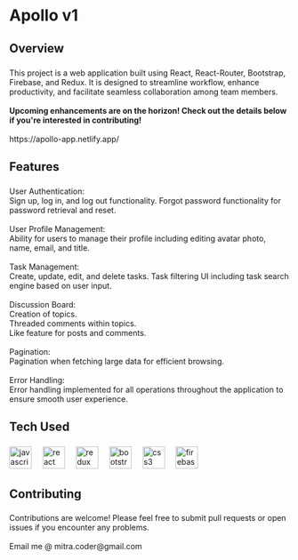 <h1 align="left">Apollo v1</h1>

###

<h2 align="left">Overview</h2>

###

<p align="left">This project is a web application built using React, React-Router, Bootstrap, Firebase, and Redux. It is designed to streamline workflow, enhance productivity, and facilitate seamless collaboration among team members.<br><br><strong>Upcoming enhancements are on the horizon! Check out the details below if you're interested in contributing!</strong><br><br>https://apollo-app.netlify.app/</p>

###

<h2 align="left">Features</h2>

###

<p align="left">User Authentication:<br>Sign up, log in, and log out functionality. Forgot password functionality for password retrieval and reset.<br><br>User Profile Management:<br>Ability for users to manage their profile including editing avatar photo, name, email, and title.<br><br>Task Management:<br>Create, update, edit, and delete tasks. Task filtering UI including task search engine based on user input.<br><br>Discussion Board:<br>Creation of topics.<br>Threaded comments within topics.<br>Like feature for posts and comments.<br><br>Pagination:<br>Pagination when fetching large data for efficient browsing.<br><br>Error Handling:<br>Error handling implemented for all operations throughout the application to ensure smooth user experience.<br></p>

###

<h2 align="left">Tech Used</h2>

###

<div align="left">
  <img src="https://cdn.jsdelivr.net/gh/devicons/devicon/icons/javascript/javascript-original.svg" height="40" alt="javascript logo"  />
  <img width="12" />
  <img src="https://cdn.jsdelivr.net/gh/devicons/devicon/icons/react/react-original.svg" height="40" alt="react logo"  />
  <img width="12" />
  <img src="https://cdn.jsdelivr.net/gh/devicons/devicon/icons/redux/redux-original.svg" height="40" alt="redux logo"  />
  <img width="12" />  
  <img src="https://cdn.jsdelivr.net/gh/devicons/devicon/icons/bootstrap/bootstrap-original.svg" height="40" alt="bootstrap logo"  />
  <img width="12" />
  <img src="https://cdn.jsdelivr.net/gh/devicons/devicon/icons/css3/css3-original.svg" height="40" alt="css3 logo"  />
  <img width="12" />
  <img src="https://cdn.jsdelivr.net/gh/devicons/devicon/icons/firebase/firebase-plain.svg" height="40" alt="firebase logo"  />
</div>

###

<h2 align="left">Contributing</h2>

###

<p align="left">Contributions are welcome! Please feel free to submit pull requests or open issues if you encounter any problems. <br><br>Email me @ mitra.coder@gmail.com</p>

###
